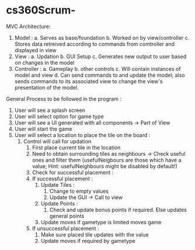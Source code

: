 # cs360Scrum-

MVC Architecture: 
1. Model : 
    a. Serves as base/foundation
    b. Worked on by view/controller
    c. Stores data retreived according to commands from comtroller and displayed in view
2. View : 
    a. Updation
    b. GUI Setup
    c. Generates new output to user based on changes in the model
3. Controller : 
    a. Gameplay
    b. other controls
    c. Will contain instances of model and view
    d. Can send commands to and update the model; also sends commands to its associated view to change the view's presentation of the            model. 
    
General Process to be followed in the program : 
1. User will see a splash screen
2. User will select option for game type
3. User will see a UI generated with all components -> Part of View
4. User will start the game
5. User will select a location to place the tile on the board : 
    1. Control will call for updation  
       1. First place current tile in the location
       2. Need to obtain surrounding tiles as neighbours
         -> Check useful ones and filter them (usefulNeigbours are those which have a value; Hint: usefulNeighbours might be disabled by               default!)
       3.  Check for successful placement : 
         1. If successful placement : 
            1. Update Tiles : 
               1. Change to empty values
               1. Update the GUI -> Call to view
            2. Update Points : 
               1. Check and update bonus points if required. Else updates general points
            3. Update moves if gametype is limited moves game
         2. If unsuccessful placement : 
            1. Make sure placed tile updates with the value
            2. Update moves if required by gametype
